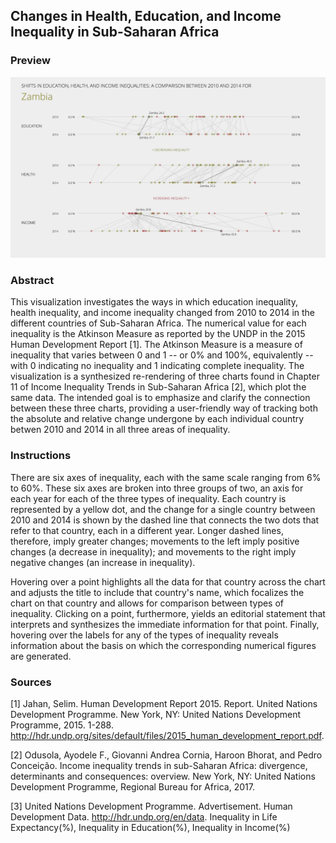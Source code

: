 ## Changes in Health, Education, and Income Inequality in Sub-Saharan Africa
 
 ### Preview

 [![screenshot](screenshot.png)](https://rikghosh.github.io/ms-1/tools/index.html)
 
 ### Abstract
 
 This visualization investigates the ways in which education inequality, health inequality, and income inequality changed from 2010 to 2014 in the different countries of Sub-Saharan Africa.
 The numerical value for each inequality is the Atkinson Measure as reported by the UNDP in the 2015 Human Development Report [1]. The Atkinson Measure is a measure of inequality that varies between 0 and 1 -- or 0% and 100%, equivalently  -- with 0 indicating no inequality and 1 indicating complete inequality.
 The visualization is a synthesized re-rendering of three charts found in Chapter 11 of Income Inequality Trends in Sub-Saharan Africa [2], which plot the same data. 
 The intended goal is to emphasize and clarify the connection between these three charts, providing a user-friendly way of tracking both the absolute and relative change undergone by each individual country betwen 2010 and 2014 in all three areas of inequality.
 
 ### Instructions
 
 There are six axes of inequality, each with the same scale ranging from 6% to 60%. These six axes are broken into three groups of two, an axis for each year for each of the three types of inequality.
 Each country is represented by a yellow dot, and the change for a single country between 2010 and 2014 is shown by the dashed line that connects the two dots that refer to that country, each in a different year.
 Longer dashed lines, therefore, imply greater changes; movements to the left imply positive changes (a decrease in inequality); and movements to the right imply negative changes (an increase in inequality). 
 
 Hovering over a point highlights all the data for that country across the chart and adjusts the title to include that country's name, which focalizes the chart on that country and allows for comparison between types of inequality.
 Clicking on a point, furthermore, yields an editorial statement that interprets and synthesizes the immediate information for that point. 
 Finally, hovering over the labels for any of the types of inequality reveals information about the basis on which the corresponding numerical figures are generated. 
 
 ### Sources
 
 [1] Jahan, Selim. Human Development Report 2015. Report. United Nations Development Programme. New York, NY: United Nations Development Programme, 2015. 1-288. http://hdr.undp.org/sites/default/files/2015_human_development_report.pdf.
 
 [2] Odusola, Ayodele F., Giovanni Andrea Cornia, Haroon Bhorat, and Pedro Conceição. Income inequality trends in sub-Saharan Africa: divergence, determinants and consequences: overview. New York, NY: United Nations Development Programme, Regional Bureau for Africa, 2017.

 [3] United Nations Development Programme. Advertisement. Human Development Data. http://hdr.undp.org/en/data. Inequality in Life Expectancy(%), Inequality in Education(%), Inequality in Income(%)